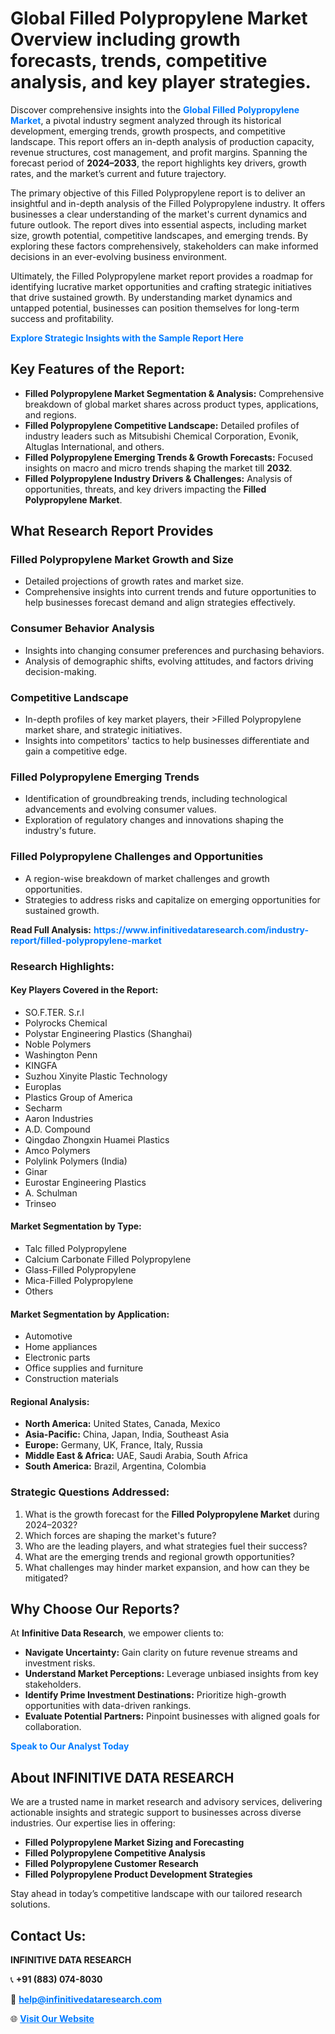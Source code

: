 <h1>Global Filled Polypropylene Market Overview including growth forecasts, trends, competitive analysis, and key player strategies.</h1>
<p>
Discover comprehensive insights into the 
<a href="https://www.infinitivedataresearch.com/industry-report/filled-polypropylene-market" rel="dofollow" style="color: #007BFF; text-decoration: none;"><strong>Global Filled Polypropylene Market</strong></a>, a pivotal industry segment analyzed through its historical development, emerging trends, growth prospects, and competitive landscape. This report offers an in-depth analysis of production capacity, revenue structures, cost management, and profit margins. Spanning the forecast period of <strong>2024–2033</strong>, the report highlights key drivers, growth rates, and the market’s current and future trajectory.
</p>
<p>
The primary objective of this Filled Polypropylene report is to deliver an insightful and in-depth analysis of the Filled Polypropylene industry. It offers businesses a clear understanding of the market's current dynamics and future outlook. The report dives into essential aspects, including market size, growth potential, competitive landscapes, and emerging trends. By exploring these factors comprehensively, stakeholders can make informed decisions in an ever-evolving business environment.
</p>
<p>
Ultimately, the Filled Polypropylene market report provides a roadmap for identifying lucrative market opportunities and crafting strategic initiatives that drive sustained growth. By understanding market dynamics and untapped potential, businesses can position themselves for long-term success and profitability.
</p>
<p>
<a href="https://www.infinitivedataresearch.com/request-sample/reportId=105889" style="color: #007BFF; text-decoration: none;"><strong>Explore Strategic Insights with the Sample Report Here</strong></a>
</p>

<h2>Key Features of the Report:</h2>
<ul>
<li><strong>Filled Polypropylene Market Segmentation & Analysis:</strong> Comprehensive breakdown of global market shares across product types, applications, and regions.</li>
<li><strong>Filled Polypropylene Competitive Landscape:</strong> Detailed profiles of industry leaders such as Mitsubishi Chemical Corporation, Evonik, Altuglas International, and others.</li>
<li><strong>Filled Polypropylene Emerging Trends & Growth Forecasts:</strong> Focused insights on macro and micro trends shaping the market till <strong>2032</strong>.</li>
<li><strong>Filled Polypropylene Industry Drivers & Challenges:</strong> Analysis of opportunities, threats, and key drivers impacting the <strong>Filled Polypropylene Market</strong>.</li>
</ul>

<h2>What Research Report Provides</h2>
<h3>Filled Polypropylene Market Growth and Size</h3>
<ul>
<li>Detailed projections of growth rates and market size.</li>
<li>Comprehensive insights into current trends and future opportunities to help businesses forecast demand and align strategies effectively.</li>
</ul>

<h3>Consumer Behavior Analysis</h3>
<ul>
<li>Insights into changing consumer preferences and purchasing behaviors.</li>
<li>Analysis of demographic shifts, evolving attitudes, and factors driving decision-making.</li>
</ul>

<h3>Competitive Landscape</h3>
<ul>
<li>In-depth profiles of key market players, their >Filled Polypropylene market share, and strategic initiatives.</li>
<li>Insights into competitors' tactics to help businesses differentiate and gain a competitive edge.</li>
</ul>

<h3>Filled Polypropylene Emerging Trends</h3>
<ul>
<li>Identification of groundbreaking trends, including technological advancements and evolving consumer values.</li>
<li>Exploration of regulatory changes and innovations shaping the industry's future.</li>
</ul>

<h3>Filled Polypropylene Challenges and Opportunities</h3>
<ul>
<li>A region-wise breakdown of market challenges and growth opportunities.</li>
<li>Strategies to address risks and capitalize on emerging opportunities for sustained growth.</li>
</ul>
<p><strong>Read Full Analysis:</strong> <a href="https://www.infinitivedataresearch.com/industry-report/filled-polypropylene-market" rel="dofollow" style="color: #007BFF; text-decoration: none;"><strong>https://www.infinitivedataresearch.com/industry-report/filled-polypropylene-market</strong></a></p>
<h3>Research Highlights:</h3>
<h4>Key Players Covered in the Report:</h4>
<ul><li>SO.F.TER. S.r.l</li><li>Polyrocks Chemical</li><li>Polystar Engineering Plastics (Shanghai)</li><li>Noble Polymers</li><li>Washington Penn</li><li>KINGFA</li><li>Suzhou Xinyite Plastic Technology</li><li>Europlas</li><li>Plastics Group of America</li><li>Secharm</li><li>Aaron Industries</li><li>A.D. Compound</li><li>Qingdao Zhongxin Huamei Plastics</li><li>Amco Polymers</li><li>Polylink Polymers (India)</li><li>Ginar</li><li>Eurostar Engineering Plastics</li><li>A. Schulman</li><li>Trinseo</li></ul>
<h4>Market Segmentation by Type:</h4>
<ul><li>Talc filled Polypropylene</li><li>Calcium Carbonate Filled Polypropylene</li><li>Glass-Filled Polypropylene</li><li>Mica-Filled Polypropylene</li><li>Others</li></ul>
<h4>Market Segmentation by Application:</h4>
<ul><li>Automotive</li><li>Home appliances</li><li>Electronic parts</li><li>Office supplies and furniture</li><li>Construction materials</li></ul>

<h4>Regional Analysis:</h4>
<ul>
<li><strong>North America:</strong> United States, Canada, Mexico</li>
<li><strong>Asia-Pacific:</strong> China, Japan, India, Southeast Asia</li>
<li><strong>Europe:</strong> Germany, UK, France, Italy, Russia</li>
<li><strong>Middle East & Africa:</strong> UAE, Saudi Arabia, South Africa</li>
<li><strong>South America:</strong> Brazil, Argentina, Colombia</li>
</ul>

<h3>Strategic Questions Addressed:</h3>
<ol>
<li>What is the growth forecast for the <strong>Filled Polypropylene Market</strong> during 2024–2032?</li>
<li>Which forces are shaping the market's future?</li>
<li>Who are the leading players, and what strategies fuel their success?</li>
<li>What are the emerging trends and regional growth opportunities?</li>
<li>What challenges may hinder market expansion, and how can they be mitigated?</li>
</ol>

<h2>Why Choose Our Reports?</h2>
<p>At <strong>Infinitive Data Research</strong>, we empower clients to:</p>
<ul>
<li><strong>Navigate Uncertainty:</strong> Gain clarity on future revenue streams and investment risks.</li>
<li><strong>Understand Market Perceptions:</strong> Leverage unbiased insights from key stakeholders.</li>
<li><strong>Identify Prime Investment Destinations:</strong> Prioritize high-growth opportunities with data-driven rankings.</li>
<li><strong>Evaluate Potential Partners:</strong> Pinpoint businesses with aligned goals for collaboration.</li>
</ul>
<p><a href="https://www.infinitivedataresearch.com/industry-report/filled-polypropylene-market" rel="dofollow" style="color: #007BFF; text-decoration: none;"><strong>Speak to Our Analyst Today</strong></a></p>

<h2>About INFINITIVE DATA RESEARCH</h2>
<p>We are a trusted name in market research and advisory services, delivering actionable insights and strategic support to businesses across diverse industries. Our expertise lies in offering:</p>
<ul>
<li><strong>Filled Polypropylene Market Sizing and Forecasting</strong></li>
<li><strong>Filled Polypropylene Competitive Analysis</strong></li>
<li><strong>Filled Polypropylene Customer Research</strong></li>
<li><strong>Filled Polypropylene Product Development Strategies</strong></li>
</ul>
<p>Stay ahead in today’s competitive landscape with our tailored research solutions.</p>

<h2>Contact Us:</h2>
<p><strong>INFINITIVE DATA RESEARCH</strong></p>
<p>📞 <strong>+91 (883) 074-8030</strong></p>
<p>📧 <strong><a href="mailto:help@infinitivedataresearch.com" style="color: #007BFF;">help@infinitivedataresearch.com</a></strong></p>
<p>🌐 <strong><a href="https://www.infinitivedataresearch.com" rel="dofollow" style="color: #007BFF;">Visit Our Website</a></strong></p>